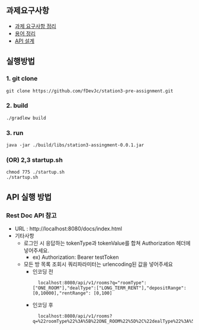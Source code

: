 ## 과제요구사항

- [과제 요구사항 정리](./docs/과제요구사항.md)
- [용어 정리](./docs/용어정리.md)
- [API 설계](./docs/api)

## 실행방법
### 1. git clone
```shell
git clone https://github.com/fDevJc/station3-pre-assignment.git
```

### 2. build
```shell
./gradlew build
```

### 3. run
```shell
java -jar ./build/libs/station3-assingment-0.0.1.jar
```

### (OR) 2,3 startup.sh
```shell
chmod 775 ./startup.sh
./startup.sh
```

## API 실행 방법
### Rest Doc API 참고
- URL : http://localhost:8080/docs/index.html
- 기타사항
  - 로그인 시 응답하는 tokenType과 tokenValue를 합쳐 Authorization 헤더에 넣어주세요.
    - ex) Authorization: Bearer testToken
  - 모든 방 목록 조회시 쿼리파라미터는 urlencoding된 값을 넣어주세요
    - 인코딩 전
      ```
        localhost:8080/api/v1/rooms?q="roomType":["ONE_ROOM"],"dealType":["LONG_TERM_RENT"],"depositRange": [0,10000],"rentRange": [0,100]
      ```
    - 인코딩 후
      ```shell
        localhost:8080/api/v1/rooms?q=%22roomType%22%3A%5B%22ONE_ROOM%22%5D%2C%22dealType%22%3A%5B%22LONG_TERM_RENT%22%5D%2C%22depositRange%22%3A%20%5B0%2C10000%5D%2C%22rentRange%22%3A%20%5B0%2C100%5D
      ```